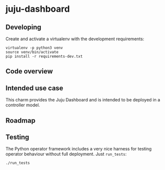 # juju-dashboard

## Developing

Create and activate a virtualenv with the development requirements:

    virtualenv -p python3 venv
    source venv/bin/activate
    pip install -r requirements-dev.txt

## Code overview


## Intended use case

This charm provides the Juju Dashboard and is intended to be deployed in a
controller model.


## Roadmap


## Testing

The Python operator framework includes a very nice harness for testing
operator behaviour without full deployment. Just `run_tests`:

    ./run_tests

